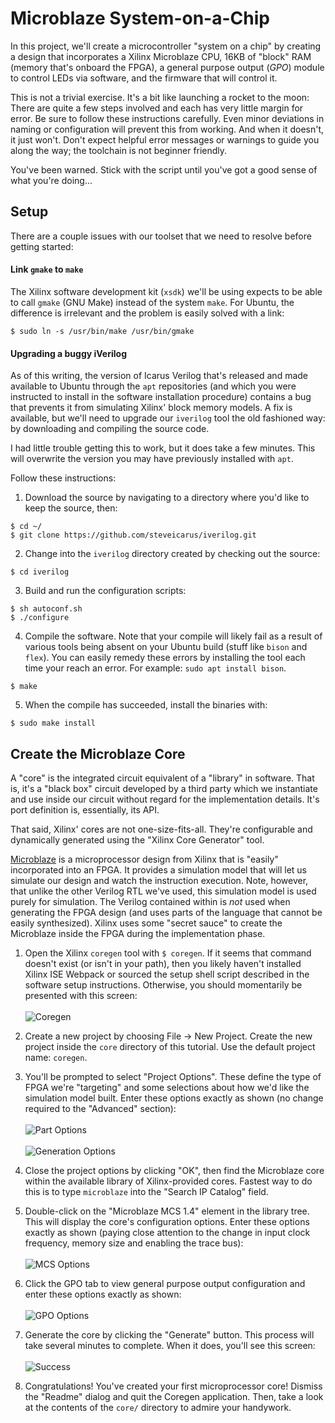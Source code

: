 # Microblaze System-on-a-Chip

In this project, we'll create a microcontroller "system on a chip" by creating a design that incorporates a Xilinx Microblaze CPU, 16KB of "block" RAM (memory that's onboard the FPGA), a general purpose output (_GPO_) module to control LEDs via software, and the firmware that will control it.

This is not a trivial exercise. It's a bit like launching a rocket to the moon: There are quite a few steps involved and each has very little margin for error. Be sure to follow these instructions carefully. Even minor deviations in naming or configuration will prevent this from working. And when it doesn't, it just won't. Don't expect helpful error messages or warnings to guide you along the way; the toolchain is not beginner friendly.

You've been warned. Stick with the script until you've got a good sense of what you're doing...

## Setup

There are a couple issues with our toolset that we need to resolve before getting started:

#### Link `gmake` to `make`

The Xilinx software development kit (`xsdk`) we'll be using expects to be able to call `gmake` (GNU Make) instead of the system `make`. For Ubuntu, the difference is irrelevant and the problem is easily solved with a link:
```
$ sudo ln -s /usr/bin/make /usr/bin/gmake
```

#### Upgrading a buggy iVerilog

As of this writing, the version of Icarus Verilog that's released and made available to Ubuntu through the `apt` repositories (and which you were instructed to install in the software installation procedure) contains a bug that prevents it from simulating Xilinx' block memory models. A fix is available, but we'll need to upgrade our `iverilog` tool the old fashioned way: by downloading and compiling the source code.

I had little trouble getting this to work, but it does take a few minutes. This will overwrite the version you may have previously installed with `apt`.

Follow these instructions:

1. Download the source by navigating to a directory where you'd like to keep the source, then:
```
$ cd ~/
$ git clone https://github.com/steveicarus/iverilog.git
```

2. Change into the `iverilog` directory created by checking out the source:
```
$ cd iverilog
```

3. Build and run the configuration scripts:
```
$ sh autoconf.sh
$ ./configure
```

4. Compile the software. Note that your compile will likely fail as a result of various tools being absent on your Ubuntu build (stuff like `bison` and `flex`). You can easily remedy these errors by installing the tool each time your reach an error. For example: `sudo apt install bison`.
```
$ make
```

5. When the compile has succeeded, install the binaries with:
```
$ sudo make install
```

## Create the Microblaze Core

A "core" is the integrated circuit equivalent of a "library" in software. That is, it's a "black box" circuit developed by a third party which we instantiate and use inside our circuit without regard for the implementation details. It's port definition is, essentially, its API.

That said, Xilinx' cores are not one-size-fits-all. They're configurable and dynamically generated using the "Xilinx Core Generator" tool.

[Microblaze](https://en.wikipedia.org/wiki/MicroBlaze) is a microprocessor design from Xilinx that is "easily" incorporated into an FPGA. It provides a simulation model that will let us simulate our design and watch the instruction execution. Note, however, that unlike the other Verilog RTL we've used, this simulation model is used purely for simulation. The Verilog contained within is _not_ used when generating the FPGA design (and uses parts of the language that cannot be easily synthesized). Xilinx uses some "secret sauce" to create the Microblaze inside the FPGA during the implementation phase.

1. Open the Xilinx `coregen` tool with `$ coregen`. If it seems that command doesn't exist (or isn't in your path), then you likely haven't installed Xilinx ISE Webpack or sourced the setup shell script described in the software setup instructions. Otherwise, you should momentarily be presented with this screen: <br><br>![Coregen](doc/coregen/1.png)

2. Create a new project by choosing File -> New Project. Create the new project inside the `core` directory of this tutorial. Use the default project name: `coregen`.

3. You'll be prompted to select "Project Options". These define the type of FPGA we're "targeting" and some selections about how we'd like the simulation model built. Enter these options exactly as shown (no change required to the "Advanced" section): <br><br>![Part Options](doc/coregen/2.png)<br><br>![Generation Options](doc/coregen/3.png)

4. Close the project options by clicking "OK", then find the Microblaze core within the available library of Xilinx-provided cores. Fastest way to do this is to type `microblaze` into the "Search IP Catalog" field.

5. Double-click on the "Microblaze MCS 1.4" element in the library tree. This will display the core's configuration options. Enter these options exactly as shown (paying close attention to the change in input clock frequency, memory size and enabling the trace bus):<br><br>![MCS Options](doc/coregen/4.png)

6. Click the GPO tab to view general purpose output configuration and enter these options exactly as shown:<br><br>![GPO Options](doc/coregen/5.png)

7. Generate the core by clicking the "Generate" button. This process will take several minutes to complete. When it does, you'll see this screen:<br><br>![Success](doc/coregen/6.png)

8. Congratulations! You've created your first microprocessor core! Dismiss the "Readme" dialog and quit the Coregen application. Then, take a look at the contents of the `core/` directory to admire your handywork.
